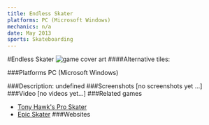 ```yaml
---
title: Endless Skater
platforms: PC (Microsoft Windows)
mechanics: n/a
date: May 2013
sports: Skateboarding
---
```

#Endless Skater
![game cover art](//images.igdb.com/igdb/image/upload/t_cover_big/roccwcpxg1ilydfbtylr.jpg "Logo Title Text 1")
####Alternative tiles:

###Platforms
PC (Microsoft Windows)

###Description:
undefined
###Screenshots
[no screenshots yet ...]
###Video
[no videos yet...]
###Related games
* [Tony Hawk's Pro Skater](/games/tony-hawk-s-pro-skater-6692/)
* [Epic Skater](/games/epic-skater-70999/)
###Websites

